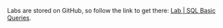 <br><br>

Labs are stored on GitHub, so follow the link to get there: [Lab | SQL Basic Queries](https://github.com/data-bootcamp-v4/lab-sql-basic-queries).
